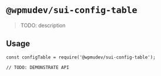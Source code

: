 # `@wpmudev/sui-config-table`

> TODO: description

## Usage

```
const configTable = require('@wpmudev/sui-config-table');

// TODO: DEMONSTRATE API
```
